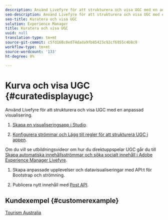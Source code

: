 ```yaml
---
description: Använd Livefyre för att strukturera och visa UGC med en anpassad visualisering.
seo-description: Använd Livefyre för att strukturera och visa UGC med en anpassad visualisering.
seo-title: Kuratera och visa UGC
solution: Experience Manager
title: Kuratera och visa UGC
uuid: null
translation-type: tm+mt
source-git-commit: c5fd168c0ed74dada9fb85423c92cf6955c4b8c9
workflow-type: tm+mt
source-wordcount: '133'
ht-degree: 0%

---
```



# Kurva och visa UGC {#curatedisplayugc}

Använd Livefyre för att strukturera och visa UGC med en anpassad visualisering.

1. [Skapa en visualiseringsapp i Studio](/help/using/c-about-apps/c-create-an-app.md).

1. [Konfigurera strömmar och Lägg till regler för att strukturera UGC i appen](/help/using/c-streams/c-streams.md).

Om du vill se utbildningsvideor om hur du direktuppspelar UGC går du till [Skapa automatiska innehållsströmmar och söka socialt innehåll i Adobe Experience Manager Livefyre](https://helpx.adobe.com/experience-manager/tutorials.html).

1. Skapa anpassade upplevelser och datavisualiseringar med API:t för Bootstrap och strömning.

1. Publicera nytt innehåll med [Post API](https://api.livefyre.com/docs/apis/by-category/collection-content#operation=urn:livefyre:apis:quill:operations:api:v3.0:collection:post:method=post).

## Kundexempel {#customerexample}

[Tourism Australia](https://www.australia.com/en-us)

